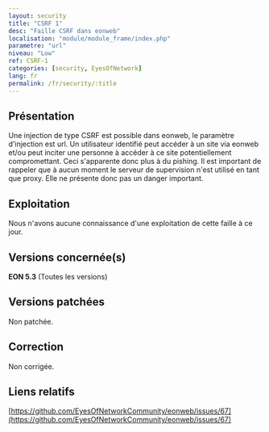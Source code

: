 ```yaml
---
layout: security
title: "CSRF 1"
desc: "Faille CSRF dans eonweb"
localisation: "module/module_frame/index.php"
parametre: "url"
niveau: "Low"
ref: CSRF-1
categories: [security, EyesOfNetwork]
lang: fr
permalink: /fr/security/:title
---
```


## Présentation

Une injection de type CSRF est possible dans eonweb, le paramètre d'injection est url. Un utilisateur identifié peut accéder à un site via eonweb et/ou peut inciter une personne à accéder à ce site potentiellement compromettant. Ceci s'apparente donc plus à du pishing. Il est important de rappeler que à aucun moment le serveur de supervision n'est utilisé en tant que proxy. Elle ne présente donc pas un danger important. 

## Exploitation

Nous n'avons aucune connaissance d'une exploitation de cette faille à ce jour.

## Versions concernée(s)

**EON 5.3** (Toutes les versions)

## Versions patchées

Non patchée.

## Correction

Non corrigée.

## Liens relatifs

[https://github.com/EyesOfNetworkCommunity/eonweb/issues/67](https://github.com/EyesOfNetworkCommunity/eonweb/issues/67)
